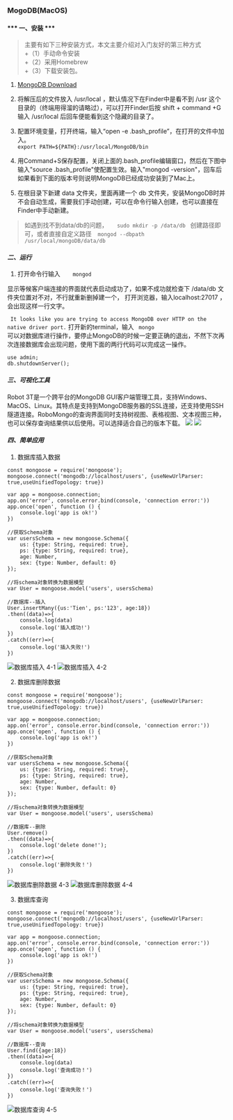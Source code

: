 
### MogoDB(MacOS)
#### *** 一、安装 ***
> 主要有如下三种安装方式，本文主要介绍对入门友好的第三种方式   
> +（1）手动命令安装   
> +（2）采用Homebrew   
> +（3）下载安装包。   
   
1. [MongoDB Download](https://www.mongodb.com/download-center?jmp=nav#community)   

2. 将解压后的文件放入 /usr/local ，默认情况下在Finder中是看不到 /usr 这个目录的（终端用得溜的请略过），可以打开Finder后按 shift + command +G 输入 /usr/local 后回车便能看到这个隐藏的目录了。   

3. 配置环境变量，打开终端，输入“open -e .bash_profile”，在打开的文件中加入。   
```export PATH=${PATH}:/usr/local/MongoDB/bin```   

4. 用Command+S保存配置，关闭上面的.bash_profile编辑窗口，然后在下图中输入"source .bash_profile"使配置生效。输入"mongod -version"，回车后如果看到下面的版本号则说明MongoDB已经成功安装到了Mac上。   

5. 在根目录下新建 data 文件夹，里面再建一个 db 文件夹，安装MongoDB时并不会自动生成，需要我们手动创建，可以在命令行输入创建，也可以直接在Finder中手动新建。   
> 如遇到找不到data/db的问题，```    sudo mkdir -p /data/db  ``` 创建路径即可，或者直接自定义路径```   mongod --dbpath /usr/local/mongoDB/data/db    ```   

#### ***二、运行***
1. 打开命令行输入```    mongod```   

显示等候客户端连接的界面就代表启动成功了，如果不成功就检查下 /data/db 文件夹位置对不对，不行就重新删掉建一个， 打开浏览器，输入localhost:27017 ，会出现这样一行文字。   

``` It looks like you are trying to access MongoDB over HTTP on the native driver port.```      打开新的terminal，输入  ``` mongo```      
可以对数据库进行操作，要停止MongoDB的时候一定要正确的退出，不然下次再次连接数据库会出现问题，使用下面的两行代码可以完成这一操作。   

```
use admin;
db.shutdownServer();
```   
   
#### ***三、可视化工具***   
      

Robot 3T是一个跨平台的MongoDB GUI客户端管理工具，支持Windows、MacOS、Linux。其特点是支持到MongoDB服务器的SSL连接，还支持使用SSH隧道连接。RoboMongo的查询界面同时支持树视图、表格视图、文本视图三种，也可以保存查询结果供以后使用。可以选择适合自己的版本下载。
![](https://tva1.sinaimg.cn/large/006y8mN6ly1g7tjg6wbn0j312c0lndh7.jpg)
![](https://tva1.sinaimg.cn/large/006y8mN6ly1g7tjg6nfoej31290lnq3i.jpg)
   
   
#### ***四、简单应用***   
      

1. 数据库插入数据   

```
const mongoose = require('mongoose');
mongoose.connect('mongodb://localhost/users', {useNewUrlParser: true,useUnifiedTopology: true})

var app = mongoose.connection;
app.on('error', console.error.bind(console, 'connection error:'))
app.once('open', function () {
    console.log('app is ok!')
})

//获取Schema对象
var usersSchema = new mongoose.Schema({
    us: {type: String, required: true},
    ps: {type: String, required: true},
    age: Number,
    sex: {type: Number, default: 0}
});

//将schema对象转换为数据模型
var User = mongoose.model('users', usersSchema)

//数据库--插入
User.insertMany({us:'Tien', ps:'123', age:18})
.then((data)=>{
    console.log(data)
    console.log('插入成功!')
})
.catch((err)=>{
    console.log('插入失败!')
})
```
   
![数据库插入 4-1](https://tva1.sinaimg.cn/large/006y8mN6ly1g7tjtym2pyj30wy0bu74d.jpg)
![数据库插入 4-2](https://tva1.sinaimg.cn/large/006y8mN6ly1g7tjtyu6s0j31oi0fot9i.jpg)
   

2. 数据库删除数据   

```
const mongoose = require('mongoose');
mongoose.connect('mongodb://localhost/users', {useNewUrlParser: true,useUnifiedTopology: true})

var app = mongoose.connection;
app.on('error', console.error.bind(console, 'connection error:'))
app.once('open', function () {
    console.log('app is ok!')
})

//获取Schema对象
var usersSchema = new mongoose.Schema({
    us: {type: String, required: true},
    ps: {type: String, required: true},
    age: Number,
    sex: {type: Number, default: 0}
});

//将schema对象转换为数据模型
var User = mongoose.model('users', usersSchema)

//数据库--删除
User.remove()
.then((data)=>{
    console.log('delete done!');
})
.catch((err)=>{
    console.log('删除失败！')
})
```
   
![数据库删除数据 4-3](https://tva1.sinaimg.cn/large/006y8mN6ly1g7tk0ufb45j30x00byaa1.jpg)
![数据库删除数据 4-4](https://tva1.sinaimg.cn/large/006y8mN6ly1g7tk0ungbgj31ok0gs3zd.jpg)
   

3. 数据库查询
   
```
const mongoose = require('mongoose');
mongoose.connect('mongodb://localhost/users', {useNewUrlParser: true,useUnifiedTopology: true})

var app = mongoose.connection;
app.on('error', console.error.bind(console, 'connection error:'))
app.once('open', function () {
    console.log('app is ok!')
})

//获取Schema对象
var usersSchema = new mongoose.Schema({
    us: {type: String, required: true},
    ps: {type: String, required: true},
    age: Number,
    sex: {type: Number, default: 0}
});

//将schema对象转换为数据模型
var User = mongoose.model('users', usersSchema)

//数据库--查询
User.find({age:18})
.then((data)=>{
    console.log(data)
    console.log('查询成功！')
})
.catch((err)=>{
    console.log('查询失败！')
})
```
   
![数据库查询 4-5](https://tva1.sinaimg.cn/large/006y8mN6ly1g7tk7nm5ruj30wz0c2jrh.jpg)